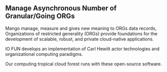 Manage Asynchronous Number of Granular/Going ORGs
-------------------------------------------------

Mango manage, measure and gives new meaning to ORGs data records, 
Organizations of restricted generality (ORGs) provide foundations 
for the development of scalable, robust, and private cloud-native 
applications.

IO FUN develops an implementation of Carl Hewitt actor technologies 
and organizational computing paradigms.

Our computing tropical cloud forest runs with these open-source software.